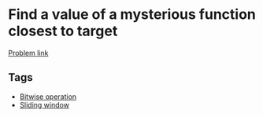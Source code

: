 # Find a value of a mysterious function closest to target

[Problem link](https://leetcode.com/problems/find-a-value-of-a-mysterious-function-closest-to-target)

## Tags

* [Bitwise operation](/README.md#Bitwise_operation)
* [Sliding window](/README.md#Sliding_window)
